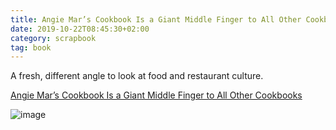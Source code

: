 ```yaml
---
title: Angie Mar’s Cookbook Is a Giant Middle Finger to All Other Cookbooks
date: 2019-10-22T08:45:30+02:00
category: scrapbook
tag: book
---
```


A fresh, different angle to look at food and restaurant culture. 

[Angie Mar’s Cookbook Is a Giant Middle Finger to All Other Cookbooks](https://www.bonappetit.com/story/angie-mar-butcher-and-beast)

![image](https://assets.bonappetit.com/photos/5da62068052994000867d2b3/16:9/w_2560%2Cc_limit/-LEDE-Angie-Mar-Cookbook-Seafood-Roast.jpg)